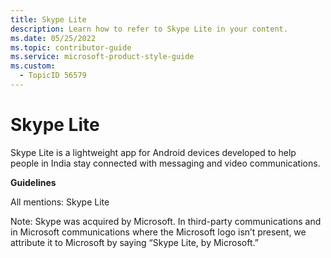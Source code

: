 ```yaml
---
title: Skype Lite
description: Learn how to refer to Skype Lite in your content.
ms.date: 05/25/2022
ms.topic: contributor-guide
ms.service: microsoft-product-style-guide
ms.custom:
  - TopicID 56579
---
```



# Skype Lite

Skype Lite is a lightweight app for Android devices developed to help people in India stay connected with messaging and video communications.  

**Guidelines**  

All mentions: Skype Lite  

Note: Skype was acquired by Microsoft. In third-party communications and in Microsoft communications where the Microsoft logo isn’t present, we attribute it to Microsoft by saying “Skype Lite, by Microsoft.”  